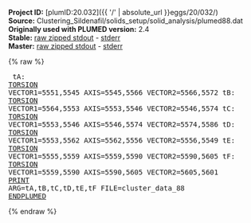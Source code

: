 **Project ID:** [plumID:20.032]({{ '/' | absolute_url }}eggs/20/032/)  
**Source:** Clustering_Sildenafil/solids_setup/solid_analysis/plumed88.dat  
**Originally used with PLUMED version:** 2.4  
**Stable:** [raw zipped stdout](plumed88.dat.plumed.stdout.txt.zip) - [stderr](plumed88.dat.plumed.stderr)  
**Master:** [raw zipped stdout](plumed88.dat.plumed_master.stdout.txt.zip) - [stderr](plumed88.dat.plumed_master.stderr)  

{% raw %}<pre>
tA: <a href="https://plumed.github.io/doc-master/user-doc/html/_t_o_r_s_i_o_n.html">TORSION</a> VECTOR1=5551,5545 AXIS=5545,5566 VECTOR2=5566,5572
tB: <a href="https://plumed.github.io/doc-master/user-doc/html/_t_o_r_s_i_o_n.html">TORSION</a> VECTOR1=5564,5553 AXIS=5553,5546 VECTOR2=5546,5574
tC: <a href="https://plumed.github.io/doc-master/user-doc/html/_t_o_r_s_i_o_n.html">TORSION</a> VECTOR1=5553,5546 AXIS=5546,5574 VECTOR2=5574,5586
tD: <a href="https://plumed.github.io/doc-master/user-doc/html/_t_o_r_s_i_o_n.html">TORSION</a> VECTOR1=5553,5562 AXIS=5562,5556 VECTOR2=5556,5549
tE: <a href="https://plumed.github.io/doc-master/user-doc/html/_t_o_r_s_i_o_n.html">TORSION</a> VECTOR1=5555,5559 AXIS=5559,5590 VECTOR2=5590,5605
tF: <a href="https://plumed.github.io/doc-master/user-doc/html/_t_o_r_s_i_o_n.html">TORSION</a> VECTOR1=5559,5590 AXIS=5590,5605 VECTOR2=5605,5601
<a href="https://plumed.github.io/doc-master/user-doc/html/_p_r_i_n_t.html">PRINT</a> ARG=tA,tB,tC,tD,tE,tF FILE=cluster_data_88
<a href="https://plumed.github.io/doc-master/user-doc/html/_e_n_d_p_l_u_m_e_d.html">ENDPLUMED</a>
</pre>{% endraw %}
